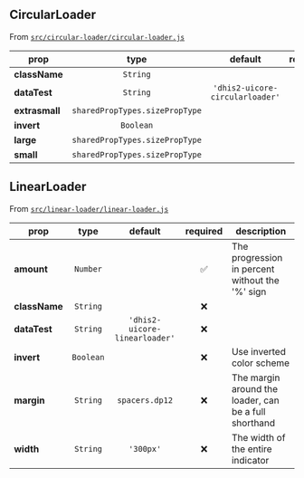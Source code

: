 ## CircularLoader

From [`src/circular-loader/circular-loader.js`](./src/circular-loader/circular-loader.js)

| prop           |              type              |             default             | required | description |
| -------------- | :----------------------------: | :-----------------------------: | :------: | ----------- |
| **className**  |            `String`            |                                 |   :x:    |
| **dataTest**   |            `String`            | `'dhis2-uicore-circularloader'` |   :x:    |
| **extrasmall** | `sharedPropTypes.sizePropType` |                                 |   :x:    |
| **invert**     |           `Boolean`            |                                 |   :x:    |
| **large**      | `sharedPropTypes.sizePropType` |                                 |   :x:    |
| **small**      | `sharedPropTypes.sizePropType` |                                 |   :x:    |

## LinearLoader

From [`src/linear-loader/linear-loader.js`](./src/linear-loader/linear-loader.js)

| prop          |   type    |            default            |      required      | description                                           |
| ------------- | :-------: | :---------------------------: | :----------------: | ----------------------------------------------------- |
| **amount**    | `Number`  |                               | :white_check_mark: | The progression in percent without the '%' sign       |
| **className** | `String`  |                               |        :x:         |
| **dataTest**  | `String`  | `'dhis2-uicore-linearloader'` |        :x:         |
| **invert**    | `Boolean` |                               |        :x:         | Use inverted color scheme                             |
| **margin**    | `String`  |        `spacers.dp12`         |        :x:         | The margin around the loader, can be a full shorthand |
| **width**     | `String`  |           `'300px'`           |        :x:         | The width of the entire indicator                     |
